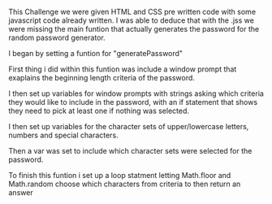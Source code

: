 This Challenge we were given HTML and CSS pre written code with some javascript code already written. 
I was able to deduce that with the .jss we were missing the main funtion that actually generates the password for the random password generator. 

I began by setting a funtion for "generatePassword"

First thing i did within this funtion was include a window prompt that exaplains the beginning length criteria of the password. 

I then set up variables for window prompts with strings asking which criteria they would like to include in the password, with an if statement that shows they need to pick at least one if nothing was selected.

I then set up variables for the character sets of upper/lowercase letters, numbers and special characters.

Then a var was set to include which character sets were selected for the password.

To finish this funtion i set up a loop statment letting Math.floor and Math.random choose which characters from criteria to then return an answer 